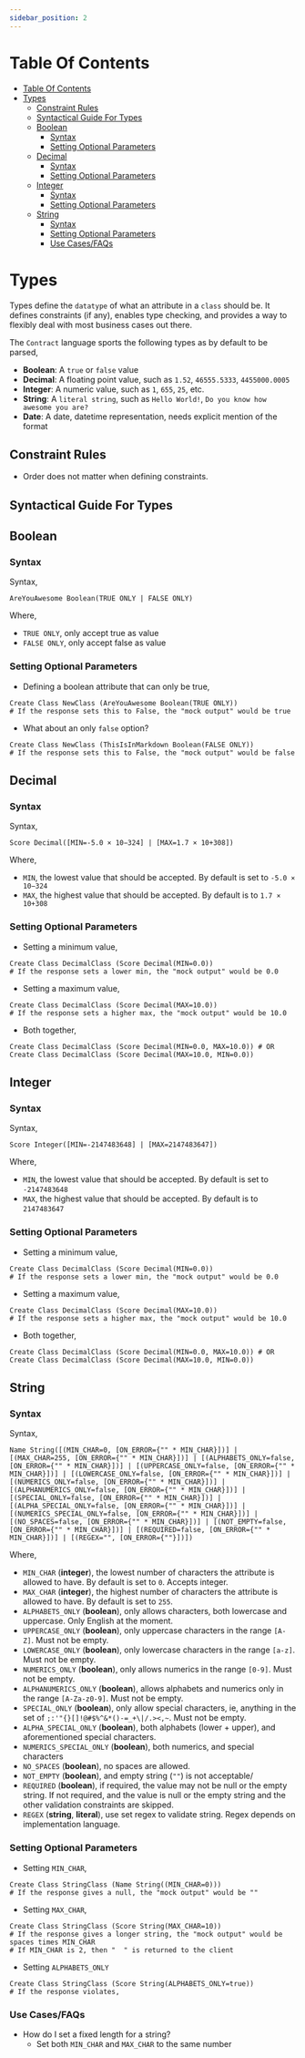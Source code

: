 ```yaml
---
sidebar_position: 2
---
```


# Table Of Contents

- [Table Of Contents](#table-of-contents)
- [Types](#types)
  - [Constraint Rules](#constraint-rules)
  - [Syntactical Guide For Types](#syntactical-guide-for-types)
  - [Boolean](#boolean)
    - [Syntax](#syntax)
    - [Setting Optional Parameters](#setting-optional-parameters)
  - [Decimal](#decimal)
    - [Syntax](#syntax-1)
    - [Setting Optional Parameters](#setting-optional-parameters-1)
  - [Integer](#integer)
    - [Syntax](#syntax-2)
    - [Setting Optional Parameters](#setting-optional-parameters-2)
  - [String](#string)
    - [Syntax](#syntax-3)
    - [Setting Optional Parameters](#setting-optional-parameters-3)
    - [Use Cases/FAQs](#use-casesfaqs)

# Types

Types define the `datatype` of what an attribute in a `class` should be. It defines constraints (if any), enables type checking, and provides a way to flexibly deal with most business cases out there.

The `Contract` language sports the following types as by default to be parsed,

- **Boolean**: A `true` or `false` value
- **Decimal**: A floating point value, such as `1.52`, `46555.5333`, `4455000.0005`
- **Integer**: A numeric value, such as `1`, `655`, `25`, etc.
- **String**: A `literal string`, such as `Hello World!`, `Do you know how awesome you are?`
- **Date**: A date, datetime representation, needs explicit mention of the format

## Constraint Rules

- Order does not matter when defining constraints.

## Syntactical Guide For Types



## Boolean

### Syntax

Syntax,

```text
AreYouAwesome Boolean(TRUE ONLY | FALSE ONLY)
```

Where,

- `TRUE ONLY`, only accept true as value
- `FALSE ONLY`, only accept false as value

### Setting Optional Parameters

- Defining a boolean attribute that can only be true,

```text
Create Class NewClass (AreYouAwesome Boolean(TRUE ONLY))
# If the response sets this to False, the "mock output" would be true
```

- What about an only `false` option?

```text
Create Class NewClass (ThisIsInMarkdown Boolean(FALSE ONLY))
# If the response sets this to False, the "mock output" would be false
```

## Decimal

### Syntax

Syntax,

```text
Score Decimal([MIN=-5.0 × 10−324] | [MAX=1.7 × 10+308])
```

Where,

- `MIN`, the lowest value that should be accepted. By default is set to `-5.0 × 10−324`
- `MAX`, the highest value that should be accepted. By default is to `1.7 × 10+308`

### Setting Optional Parameters

- Setting a minimum value,

```text
Create Class DecimalClass (Score Decimal(MIN=0.0))
# If the response sets a lower min, the "mock output" would be 0.0
```

- Setting a maximum value,

```text
Create Class DecimalClass (Score Decimal(MAX=10.0))
# If the response sets a higher max, the "mock output" would be 10.0
```

- Both together,

```text
Create Class DecimalClass (Score Decimal(MIN=0.0, MAX=10.0)) # OR
Create Class DecimalClass (Score Decimal(MAX=10.0, MIN=0.0))
```

## Integer

### Syntax

Syntax,

```text
Score Integer([MIN=-2147483648] | [MAX=2147483647])
```

Where,

- `MIN`, the lowest value that should be accepted. By default is set to `-2147483648`
- `MAX`, the highest value that should be accepted. By default is to `2147483647`

### Setting Optional Parameters

- Setting a minimum value,

```text
Create Class DecimalClass (Score Decimal(MIN=0.0))
# If the response sets a lower min, the "mock output" would be 0.0
```

- Setting a maximum value,

```text
Create Class DecimalClass (Score Decimal(MAX=10.0))
# If the response sets a higher max, the "mock output" would be 10.0
```

- Both together,

```text
Create Class DecimalClass (Score Decimal(MIN=0.0, MAX=10.0)) # OR
Create Class DecimalClass (Score Decimal(MAX=10.0, MIN=0.0))
```

## String

### Syntax

Syntax,

```text
Name String([(MIN_CHAR=0, [ON_ERROR={"" * MIN_CHAR}])] | [(MAX_CHAR=255, [ON_ERROR={"" * MIN_CHAR}])] | [(ALPHABETS_ONLY=false, [ON_ERROR={"" * MIN_CHAR}])] | [(UPPERCASE_ONLY=false, [ON_ERROR={"" * MIN_CHAR}])] | [(LOWERCASE_ONLY=false, [ON_ERROR={"" * MIN_CHAR}])] | [(NUMERICS_ONLY=false, [ON_ERROR={"" * MIN_CHAR}])] | [(ALPHANUMERICS_ONLY=false, [ON_ERROR={"" * MIN_CHAR}])] | [(SPECIAL_ONLY=false, [ON_ERROR={"" * MIN_CHAR}])] | [(ALPHA_SPECIAL_ONLY=false, [ON_ERROR={"" * MIN_CHAR}])] | [(NUMERICS_SPECIAL_ONLY=false, [ON_ERROR={"" * MIN_CHAR}])] | [(NO_SPACES=false, [ON_ERROR={"" * MIN_CHAR}])] | [(NOT_EMPTY=false, [ON_ERROR={"" * MIN_CHAR}])] | [(REQUIRED=false, [ON_ERROR={"" * MIN_CHAR}])] | [(REGEX="", [ON_ERROR={""}])])
```

Where,

- `MIN_CHAR` (**integer**), the lowest number of characters the attribute is allowed to have. By default is set to `0`. Accepts integer.
- `MAX_CHAR` (**integer**), the highest number of characters the attribute is allowed to have. By default is set to `255`.
- `ALPHABETS_ONLY` (**boolean**), only allows characters, both lowercase and uppercase. Only English at the moment.
- `UPPERCASE_ONLY` (**boolean**), only uppercase characters in the range `[A-Z]`. Must not be empty.
- `LOWERCASE_ONLY` (**boolean**), only lowercase characters in the range `[a-z]`. Must not be empty.
- `NUMERICS_ONLY` (**boolean**), only allows numerics in the range `[0-9]`. Must not be empty.
- `ALPHANUMERICS_ONLY` (**boolean**), allows alphabets and numerics only in the range `[A-Za-z0-9]`. Must not be empty.
- `SPECIAL_ONLY` (**boolean**), only allow special characters, ie, anything in the set of `;:'"{}[]!@#$%^&*()-=_+\|/.><,~`. Must not be empty.
- `ALPHA_SPECIAL_ONLY` (**boolean**), both alphabets (lower + upper), and aforementioned special characters.
- `NUMERICS_SPECIAL_ONLY` (**boolean**), both numerics, and special characters
- `NO_SPACES` (**boolean**), no spaces are allowed.
- `NOT_EMPTY` (**boolean**), and empty string (`""`) is not acceptable/
- `REQUIRED` (**boolean**), if required, the value may not be null or the empty string. If not required, and the
value is null or the empty string and the other validation constraints are skipped.
- `REGEX` (**string**, **literal**), use set regex to validate string. Regex depends on implementation language.

### Setting Optional Parameters

- Setting `MIN_CHAR`,

```text
Create Class StringClass (Name String((MIN_CHAR=0)))
# If the response gives a null, the "mock output" would be ""
```

- Setting `MAX_CHAR`,

```text
Create Class StringClass (Score String(MAX_CHAR=10))
# If the response gives a longer string, the "mock output" would be spaces times MIN_CHAR
# If MIN_CHAR is 2, then "  " is returned to the client
```

- Setting `ALPHABETS_ONLY`

```text
Create Class StringClass (Score String(ALPHABETS_ONLY=true))
# If the response violates, 
```

### Use Cases/FAQs

- How do I set a fixed length for a string?
  - Set both `MIN_CHAR` and `MAX_CHAR` to the same number
